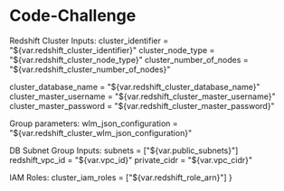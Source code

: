 # Code-Challenge

Redshift Cluster Inputs:
cluster_identifier = "${var.redshift_cluster_identifier}" cluster_node_type = "${var.redshift_cluster_node_type}" cluster_number_of_nodes = "${var.redshift_cluster_number_of_nodes}"

cluster_database_name = "${var.redshift_cluster_database_name}" cluster_master_username = "${var.redshift_cluster_master_username}" cluster_master_password = "${var.redshift_cluster_master_password}"

Group parameters:
wlm_json_configuration = "${var.redshift_cluster_wlm_json_configuration}"

DB Subnet Group Inputs:
subnets = ["${var.public_subnets}"] redshift_vpc_id = "${var.vpc_id}" private_cidr = "${var.vpc_cidr}"

IAM Roles:
cluster_iam_roles = ["${var.redshift_role_arn}"] }
